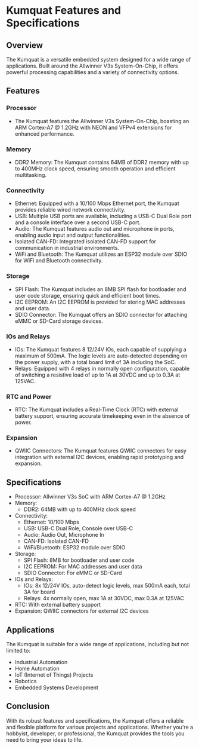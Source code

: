 # Kumquat Features and Specifications

## Overview

The Kumquat is a versatile embedded system designed for a wide range of applications. Built around the Allwinner V3s System-On-Chip, it offers powerful processing capabilities and a variety of connectivity options.

## Features

### Processor
- The Kumquat features the Allwinner V3s System-On-Chip, boasting an ARM Cortex-A7 @ 1.2GHz with NEON and VFPv4 extensions for enhanced performance.

### Memory
- DDR2 Memory: The Kumquat contains 64MB of DDR2 memory with up to 400MHz clock speed, ensuring smooth operation and efficient multitasking.

### Connectivity
- Ethernet: Equipped with a 10/100 Mbps Ethernet port, the Kumquat provides reliable wired network connectivity.
- USB: Multiple USB ports are available, including a USB-C Dual Role port and a console interface over a second USB-C port.
- Audio: The Kumquat features audio out and microphone in ports, enabling audio input and output functionalities.
- Isolated CAN-FD: Integrated isolated CAN-FD support for communication in industrial environments.
- WiFi and Bluetooth: The Kumquat utilizes an ESP32 module over SDIO for WiFi and Bluetooth connectivity.

### Storage
- SPI Flash: The Kumquat includes an 8MB SPI flash for bootloader and user code storage, ensuring quick and efficient boot times.
- I2C EEPROM: An I2C EEPROM is provided for storing MAC addresses and user data.
- SDIO Connector: The Kumquat offers an SDIO connector for attaching eMMC or SD-Card storage devices.

### IOs and Relays
- IOs: The Kumquat features 8 12/24V IOs, each capable of supplying a maximum of 500mA. The logic levels are auto-detected depending on the power supply, with a total board limit of 3A including the SoC.
- Relays: Equipped with 4 relays in normally open configuration, capable of switching a resistive load of up to 1A at 30VDC and up to 0.3A at 125VAC.

### RTC and Power
- RTC: The Kumquat includes a Real-Time Clock (RTC) with external battery support, ensuring accurate timekeeping even in the absence of power.

### Expansion
- QWIIC Connectors: The Kumquat features QWIIC connectors for easy integration with external I2C devices, enabling rapid prototyping and expansion.

## Specifications

- Processor: Allwinner V3s SoC with ARM Cortex-A7 @ 1.2GHz
- Memory:
  - DDR2: 64MB with up to 400MHz clock speed
- Connectivity:
  - Ethernet: 10/100 Mbps
  - USB: USB-C Dual Role, Console over USB-C
  - Audio: Audio Out, Microphone In
  - CAN-FD: Isolated CAN-FD
  - WiFi/Bluetooth: ESP32 module over SDIO
- Storage:
  - SPI Flash: 8MB for bootloader and user code
  - I2C EEPROM: For MAC addresses and user data
  - SDIO Connector: For eMMC or SD-Card
- IOs and Relays:
  - IOs: 8x 12/24V IOs, auto-detect logic levels, max 500mA each, total 3A for board
  - Relays: 4x normally open, max 1A at 30VDC, max 0.3A at 125VAC
- RTC: With external battery support
- Expansion: QWIIC connectors for external I2C devices

## Applications

The Kumquat is suitable for a wide range of applications, including but not limited to:
- Industrial Automation
- Home Automation
- IoT (Internet of Things) Projects
- Robotics
- Embedded Systems Development

## Conclusion

With its robust features and specifications, the Kumquat offers a reliable and flexible platform for various projects and applications. Whether you're a hobbyist, developer, or professional, the Kumquat provides the tools you need to bring your ideas to life.